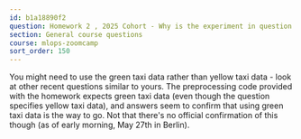 ```yaml
---
id: b1a18890f2
question: Homework 2 , 2025 Cohort - Why is the experiment in question 6 taking so long to run? Should we use yellow taxi data, or green taxi data?
section: General course questions
course: mlops-zoomcamp
sort_order: 150
---
```


You might need to use the green taxi data rather than yellow taxi data - look at other recent questions similar to yours. The preprocessing code provided with the homework expects green taxi data (even though the question specifies yellow taxi data), and answers seem to confirm that using green taxi data is the way to go. Not that there's no official confirmation of this though (as of early morning, May 27th in Berlin).

